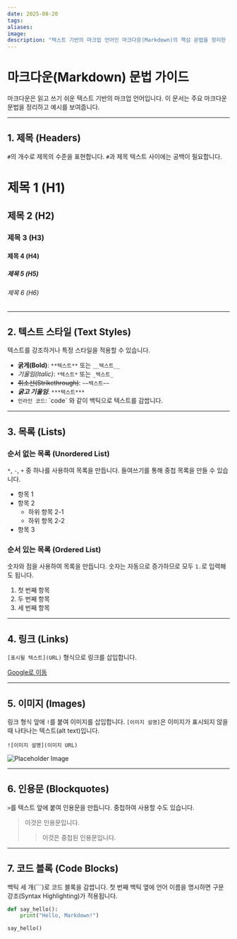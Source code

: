 ```yaml
---
date: 2025-08-20
tags: 
aliases: 
image:
description: "텍스트 기반의 마크업 언어인 마크다운(Markdown)의 핵심 문법을 정리한 가이드입니다. 제목, 텍스트 스타일, 목록, 링크, 이미지, 코드 블록 등 자주 사용하는 문법을 예제와 함께 설명하여 누구나 쉽게 배우고 활용할 수 있도록 돕습니다."
---
```

# 마크다운(Markdown) 문법 가이드

마크다운은 읽고 쓰기 쉬운 텍스트 기반의 마크업 언어입니다. 이 문서는 주요 마크다운 문법을 정리하고 예시를 보여줍니다.

---

## 1. 제목 (Headers)

`#`의 개수로 제목의 수준을 표현합니다. `#`과 제목 텍스트 사이에는 공백이 필요합니다.

# 제목 1 (H1)
## 제목 2 (H2)
### 제목 3 (H3)
#### 제목 4 (H4)
##### 제목 5 (H5)
###### 제목 6 (H6)

---

## 2. 텍스트 스타일 (Text Styles)

텍스트를 강조하거나 특정 스타일을 적용할 수 있습니다.

- **굵게(Bold)**: `**텍스트**` 또는 `__텍스트__`
- *기울임(Italic)*: `*텍스트*` 또는 `_텍스트_`
- ~~취소선(Strikethrough)~~: `~~텍스트~~`
- ***굵고 기울임***: `***텍스트***`
- `인라인 코드`: \`code\` 와 같이 백틱으로 텍스트를 감쌉니다.

---

## 3. 목록 (Lists)

### 순서 없는 목록 (Unordered List)

`*`, `-`, `+` 중 하나를 사용하여 목록을 만듭니다. 들여쓰기를 통해 중첩 목록을 만들 수 있습니다.

- 항목 1
- 항목 2
  - 하위 항목 2-1
  - 하위 항목 2-2
- 항목 3

### 순서 있는 목록 (Ordered List)

숫자와 점을 사용하여 목록을 만듭니다. 숫자는 자동으로 증가하므로 모두 `1.`로 입력해도 됩니다.

1. 첫 번째 항목
2. 두 번째 항목
3. 세 번째 항목

---

## 4. 링크 (Links)

`[표시될 텍스트](URL)` 형식으로 링크를 삽입합니다.

[Google로 이동](https://www.google.com)

---

## 5. 이미지 (Images)

링크 형식 앞에 `!`를 붙여 이미지를 삽입합니다. `[이미지 설명]`은 이미지가 표시되지 않을 때 나타나는 텍스트(alt text)입니다.

`![이미지 설명](이미지 URL)`

![Placeholder Image](https://via.placeholder.com/200x100)

---

## 6. 인용문 (Blockquotes)

`>`를 텍스트 앞에 붙여 인용문을 만듭니다. 중첩하여 사용할 수도 있습니다.

> 이것은 인용문입니다.
> > 이것은 중첩된 인용문입니다.

---

## 7. 코드 블록 (Code Blocks)

백틱 세 개(\`\`\`)로 코드 블록을 감쌉니다. 첫 번째 백틱 옆에 언어 이름을 명시하면 구문 강조(Syntax Highlighting)가 적용됩니다.

```python
def say_hello():
    print("Hello, Markdown!")

say_hello()